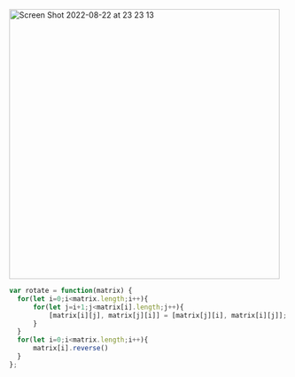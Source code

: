 <img width="488" alt="Screen Shot 2022-08-22 at 23 23 13" src="https://user-images.githubusercontent.com/37787994/186085419-8b5337a4-bf86-4a5b-acf8-f8f53027d686.png">


```js
var rotate = function(matrix) {
  for(let i=0;i<matrix.length;i++){
      for(let j=i+1;j<matrix[i].length;j++){
          [matrix[i][j], matrix[j][i]] = [matrix[j][i], matrix[i][j]];
      }
  }
  for(let i=0;i<matrix.length;i++){
      matrix[i].reverse()
  }  
};
```
